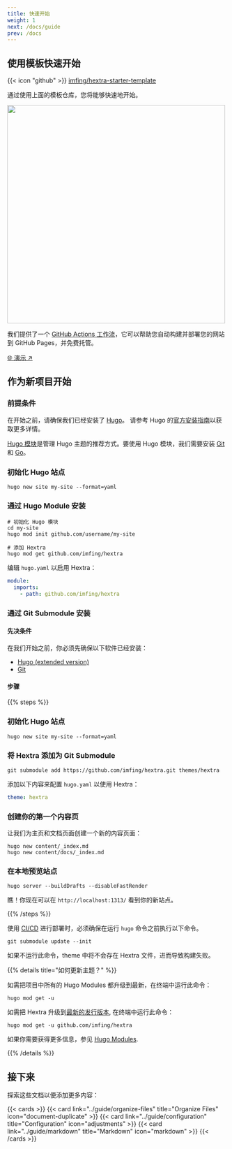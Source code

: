 ```yaml
---
title: 快速开始
weight: 1
next: /docs/guide
prev: /docs
---
```


## 使用模板快速开始

{{< icon "github" >}}&nbsp;[imfing/hextra-starter-template](https://github.com/imfing/hextra-starter-template)

通过使用上面的模板仓库，您将能够快速地开始。

<img src="https://docs.github.com/assets/cb-77734/mw-1440/images/help/repository/use-this-template-button.webp" width="500">

我们提供了一个 [GitHub Actions 工作流](https://docs.github.com/cn/pages/getting-started-with-github-pages/configuring-a-publishing-source-for-your-github-pages-site#publishing-with-a-custom-github-actions-workflow)，它可以帮助您自动构建并部署您的网站到 GitHub Pages，并免费托管。

[🌐 演示 ↗](https://imfing.github.io/hextra-starter-template/)

## 作为新项目开始

### 前提条件

在开始之前，请确保我们已经安装了 [Hugo](https://gohugo.io/)。
请参考 Hugo 的[官方安装指南](https://gohugo.io/installation/)以获取更多详情。

[Hugo 模块](https://gohugo.io/hugo-modules/)是管理 Hugo 主题的推荐方式。要使用 Hugo 模块，我们需要安装 [Git](https://git-scm.com/) 和 [Go](https://go.dev/)。

### 初始化 Hugo 站点

```shell
hugo new site my-site --format=yaml
```

### 通过 Hugo Module 安装

```shell
# 初始化 Hugo 模块
cd my-site
hugo mod init github.com/username/my-site

# 添加 Hextra 
hugo mod get github.com/imfing/hextra
```

编辑 `hugo.yaml` 以启用 Hextra：

```yaml
module:
  imports:
    - path: github.com/imfing/hextra
```

### 通过 Git Submodule 安装

#### 先决条件

在我们开始之前，你必须先确保以下软件已经安装：

- [Hugo (extended version)](https://gohugo.io/installation/)
- [Git](https://git-scm.com/)

#### 步骤

{{% steps %}}

### 初始化 Hugo 站点

```shell
hugo new site my-site --format=yaml
```

### 将 Hextra 添加为 Git Submodule

```shell
git submodule add https://github.com/imfing/hextra.git themes/hextra
```

添加以下内容来配置 `hugo.yaml` 以使用 Hextra：

```yaml
theme: hextra
```

### 创建你的第一个内容页

让我们为主页和文档页面创建一个新的内容页面：

```shell
hugo new content/_index.md
hugo new content/docs/_index.md
```

### 在本地预览站点

```shell
hugo server --buildDrafts --disableFastRender
```

瞧！你现在可以在 `http://localhost:1313/` 看到你的新站点。

{{% /steps %}}




使用 [CI/CD](https://en.wikipedia.org/wiki/CI/CD) 进行部署时，必须确保在运行 `hugo` 命令之前执行以下命令。

```shell
git submodule update --init
```

如果不运行此命令，theme 中将不会存在 Hextra 文件，进而导致构建失败。


{{% details title="如何更新主题？" %}}

如需把项目中所有的 Hugo Modules 都升级到最新，在终端中运行此命令：

```shell
hugo mod get -u
```

如需把 Hextra 升级到[最新的发行版本](https://github.com/imfing/hextra/releases), 在终端中运行此命令：

```shell
hugo mod get -u github.com/imfing/hextra
```

如果你需要获得更多信息，参见 [Hugo Modules](https://gohugo.io/hugo-modules/use-modules/#update-all-modules).

{{% /details %}}

## 接下来

探索这些文档以便添加更多内容：

{{< cards >}}
  {{< card link="../guide/organize-files" title="Organize Files" icon="document-duplicate" >}}
  {{< card link="../guide/configuration" title="Configuration" icon="adjustments" >}}
  {{< card link="../guide/markdown" title="Markdown" icon="markdown" >}}
{{< /cards >}}
